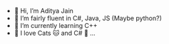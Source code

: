- 👋 Hi, I’m Aditya Jain
- 👀 I’m fairly fluent in C#, Java, JS (Maybe python?)
- 🌱 I’m currently learning C++
- 💞️ I love Cats 🐱 and C# 💾 ...

<!---
AJAdityaJain/AJAdityaJain is a ✨ special ✨ repository because its `README.md` (this file) appears on your GitHub profile.
You can click the Preview link to take a look at your changes.
--->
